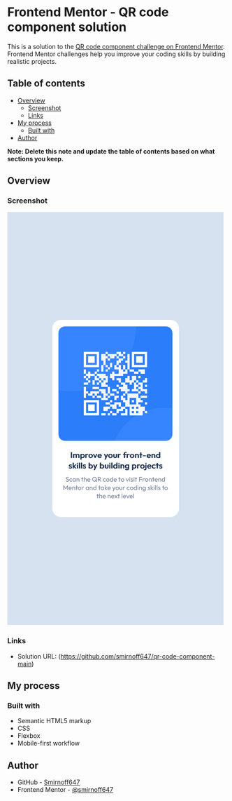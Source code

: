 # Frontend Mentor - QR code component solution

This is a solution to the [QR code component challenge on Frontend Mentor](https://www.frontendmentor.io/challenges/qr-code-component-iux_sIO_H). Frontend Mentor challenges help you improve your coding skills by building realistic projects. 

## Table of contents

- [Overview](#overview)
  - [Screenshot](#screenshot)
  - [Links](#links)
- [My process](#my-process)
  - [Built with](#built-with)
- [Author](#author)


**Note: Delete this note and update the table of contents based on what sections you keep.**

## Overview

### Screenshot

![](./screenshot.jpg)

### Links

- Solution URL: (https://github.com/smirnoff647/qr-code-component-main)

## My process

### Built with

- Semantic HTML5 markup
- CSS
- Flexbox
- Mobile-first workflow

## Author

- GitHub - [Smirnoff647](https://github.com/smirnoff647)
- Frontend Mentor - [@smirnoff647](https://www.frontendmentor.io/profile/smirnoff647)

